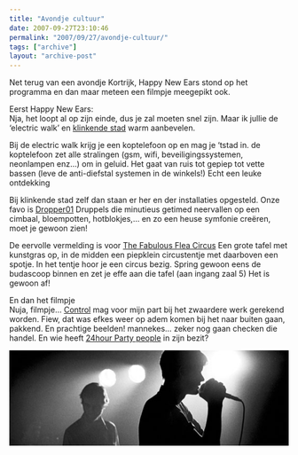 ```yaml
---
title: "Avondje cultuur"
date: 2007-09-27T23:10:46
permalink: "2007/09/27/avondje-cultuur/"
tags: ["archive"]
layout: "archive-post"
---
```

Net terug van een avondje Kortrijk, Happy New Ears stond op het programma en dan maar meteen een filmpje meegepikt ook.

Eerst Happy New Ears:  
Nja, het loopt al op zijn einde, dus je zal moeten snel zijn. Maar ik jullie de ‘electric walk’ en [klinkende stad](http://www.happynewears.be/2007/nl/klinkende-stad.php "http://www.happynewears.be/2007/nl/klinkende-stad.php") warm aanbevelen.

Bij de electric walk krijg je een koptelefoon op en mag je ‘tstad in. de koptelefoon zet alle stralingen (gsm, wifi, beveiligingssystemen, neonlampen enz…) om in geluid. Het gaat van ruis tot gepiep tot vette bassen (leve de anti-diefstal systemen in de winkels!) Echt een leuke ontdekking

Bij klinkende stad zelf dan staan er her en der installaties opgesteld. Onze favo is [Dropper01](http://www.happynewears.be/2007/nl/klinkende-stad.php#arno_fabre "http://www.happynewears.be/2007/nl/klinkende-stad.php#arno_fabre") Druppels die minutieus getimed neervallen op een cimbaal, bloempotten, hotblokjes,… en zo een heuse symfonie creëren, moet je gewoon zien!

De eervolle vermelding is voor [The Fabulous Flea Circus](http://www.happynewears.be/2007/nl/klinkende-stad.php#koen_moerman "http://www.happynewears.be/2007/nl/klinkende-stad.php#koen_moerman") Een grote tafel met kunstgras op, in de midden een piepklein circustentje met daarboven een spotje. In het tentje hoor je een circus bezig. Spring gewoon eens de budascoop binnen en zet je effe aan die tafel (aan ingang zaal 5) Het is gewoon af!

En dan het filmpje  
Nuja, filmpje… [Control](http://www.controlthemovie.com/ "http://www.controlthemovie.com/") mag voor mijn part bij het zwaardere werk gerekend worden. Fiew, dat was efkes weer op adem komen bij het naar buiten gaan, pakkend. En prachtige beelden! mannekes… zeker nog gaan checken die handel. En wie heeft [24hour Party people](http://www.partypeoplemovie.com/ "http://www.partypeoplemovie.com/") in zijn bezit?

![Control](/images/blog/2007/09/control.jpg)

